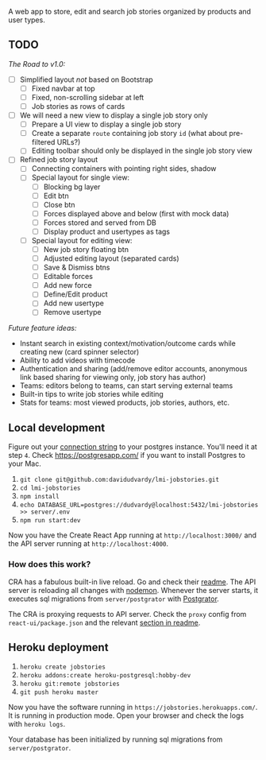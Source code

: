 A web app to store, edit and search job stories organized by products and user types.

## TODO

*The Road to v1.0:*
- [ ] Simplified layout _not_ based on Bootstrap
    - [ ] Fixed navbar at top
    - [ ] Fixed, non-scrolling sidebar at left
    - [ ] Job stories as rows of cards
- [ ] We will need a new view to display a single job story only
    - [ ] Prepare a UI view to display a single job story
    - [ ] Create a separate `route` containing job story `id` (what about pre-filtered URLs?)
    - [ ] Editing toolbar should only be displayed in the single job story view
- [ ] Refined job story layout
    - [ ] Connecting containers with pointing right sides, shadow
    - [ ] Special layout for single view:
        - [ ] Blocking bg layer
        - [ ] Edit btn
        - [ ] Close btn
        - [ ] Forces displayed above and below (first with mock data)
        - [ ] Forces stored and served from DB
        - [ ] Display product and usertypes as tags
    - [ ] Special layout for editing view:
        - [ ] New job story floating btn
        - [ ] Adjusted editing layout (separated cards)
        - [ ] Save & Dismiss btns
        - [ ] Editable forces
        - [ ] Add new force
        - [ ] Define/Edit product
        - [ ] Add new usertype
        - [ ] Remove usertype

*Future feature ideas:*
- Instant search in existing context/motivation/outcome cards while creating new (card spinner selector)
- Ability to add videos with timecode
- Authentication and sharing (add/remove editor accounts, anonymous link based sharing for viewing only, job story has author)
- Teams: editors belong to teams, can start serving external teams
- Built-in tips to write job stories while editing
- Stats for teams: most viewed products, job stories, authors, etc.

## Local development

Figure out your [connection string](https://github.com/iceddev/pg-connection-string) to your postgres instance. You'll need it at step `4`. Check https://postgresapp.com/ if you want to install Postgres to your Mac. 

1. `git clone git@github.com:davidudvardy/lmi-jobstories.git`
2. `cd lmi-jobstories`
3. `npm install`
4. `echo DATABASE_URL=postgres://dudvardy@localhost:5432/lmi-jobstories >> server/.env`  
5. `npm run start:dev`

Now you have the Create React App running at `http://localhost:3000/` and the API server running at `http://localhost:4000`. 

### How does this work?

CRA has a fabulous built-in live reload. Go and check their [readme](https://github.com/facebookincubator/create-react-app). The API server is reloading all changes with [nodemon](https://nodemon.io/). Whenever the server starts, it executes sql migrations from `server/postgrator` with [Postgrator](https://github.com/rickbergfalk/postgrator).

The CRA is proxying requests to API server. Check the `proxy` config from `react-ui/package.json` and the relevant [section in readme](https://github.com/facebookincubator/create-react-app/blob/master/packages/react-scripts/template/README.md#proxying-api-requests-in-development).


## Heroku deployment

1. `heroku create jobstories`
2. `heroku addons:create heroku-postgresql:hobby-dev`
3. `heroku git:remote jobstories`
4. `git push heroku master`

Now you have the software running in `https://jobstories.herokuapps.com/`. It is running in production mode. Open your browser and check the logs with `heroku logs`.

Your database has been initialized by running sql migrations from `server/postgrator`.
